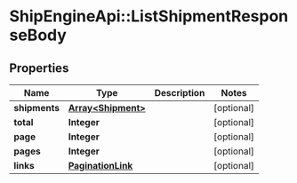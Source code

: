 # ShipEngineApi::ListShipmentResponseBody

## Properties
Name | Type | Description | Notes
------------ | ------------- | ------------- | -------------
**shipments** | [**Array&lt;Shipment&gt;**](Shipment.md) |  | [optional] 
**total** | **Integer** |  | [optional] 
**page** | **Integer** |  | [optional] 
**pages** | **Integer** |  | [optional] 
**links** | [**PaginationLink**](PaginationLink.md) |  | [optional] 


